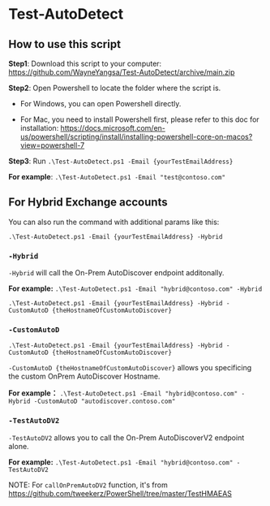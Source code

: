 # Test-AutoDetect

## How to use this script
**Step1**: Download this script to your computer: https://github.com/WayneYangsa/Test-AutoDetect/archive/main.zip

**Step2**: Open Powershell to locate the folder where the script is.

- For Windows, you can open Powershell directly. 

- For Mac, you need to install Powershell first, please refer to this doc for installation: https://docs.microsoft.com/en-us/powershell/scripting/install/installing-powershell-core-on-macos?view=powershell-7

**Step3**: Run `.\Test-AutoDetect.ps1 -Email {yourTestEmailAddress}`

**For example**: `.\Test-AutoDetect.ps1 -Email "test@contoso.com"`

## For Hybrid Exchange accounts

You can also run the command with additional params like this:

`.\Test-AutoDetect.ps1 -Email {yourTestEmailAddress} -Hybrid` 

### `-Hybrid`

`-Hybrid` will call the On-Prem AutoDiscover endpoint additonally.

**For example:** `.\Test-AutoDetect.ps1 -Email "hybrid@contoso.com" -Hybrid`

`.\Test-AutoDetect.ps1 -Email {yourTestEmailAddress} -Hybrid -CustomAutoD {theHostnameOfCustomAutoDiscover}` 

### `-CustomAutoD`

`.\Test-AutoDetect.ps1 -Email {yourTestEmailAddress} -Hybrid -CustomAutoD {theHostnameOfCustomAutoDiscover}` 

`-CustomAutoD {theHostnameOfCustomAutoDiscover}` allows you specificing the custom OnPrem AutoDiscover Hostname.

**For example：** `.\Test-AutoDetect.ps1 -Email "hybrid@contoso.com" -Hybrid -CustomAutoD "autodiscover.contoso.com"`

### `-TestAutoDV2`

`-TestAutoDV2` allows you to call the On-Prem AutoDiscoverV2 endpoint alone.

**For example:**  `.\Test-AutoDetect.ps1 -Email "hybrid@contoso.com" -TestAutoDV2`

NOTE: For `callOnPremAutoDV2` function, it's from https://github.com/tweekerz/PowerShell/tree/master/TestHMAEAS